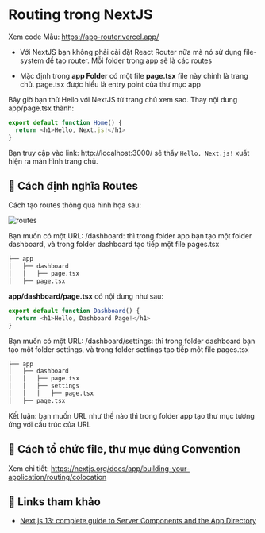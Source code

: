 # Routing trong NextJS

Xem code Mẫu: https://app-router.vercel.app/

- Với NextJS bạn không phải cài đặt React Router nữa mà nó sử dụng file-system để tạo router. Mỗi folder trong app sẽ là các routes

- Mặc định trong **app Folder** có một file **page.tsx** file này chính là trang chủ. page.tsx được hiểu là entry point của thư mục app


Bây giờ bạn thử Hello với NextJS từ trang chủ xem sao.
Thay nội dung app/page.tsx thành:

```js
export default function Home() {
  return <h1>Hello, Next.js!</h1>
}
```

Bạn truy cập vào link: http://localhost:3000/ sẽ thấy `Hello, Next.js!` xuất hiện ra màn hình trang chủ.

## 🎯 Cách định nghĩa Routes

Cách tạo routes thông qua hình họa sau:

![routes](img/defining-routes.avif)

Bạn muốn có một URL: /dashboard: thì trong folder app bạn tạo một folder dashboard, và trong folder dashboard tạo tiếp một file pages.tsx


```html
├── app
│   ├── dashboard
│   │   ├── page.tsx
│   ├── page.tsx
```
**app/dashboard/page.tsx** có nội dung như sau:
```js
export default function Dashboard() {
  return <h1>Hello, Dashboard Page!</h1>
}
```

Bạn muốn có một URL: /dashboard/settings: thì trong folder dashboard bạn tạo một folder settings, và trong folder settings tạo tiếp một file pages.tsx

```html
├── app
│   ├── dashboard
│   │   ├── page.tsx
│   │   ├── settings
│   │   │   ├── page.tsx
│   ├── page.tsx
```

Kết luận: bạn muốn URL như thế nào thì trong folder app tạo thư mục tương ứng với cấu trúc của URL


## 🎯 Cách tổ chức file, thư mục đúng Convention

Xem chi tiết: <https://nextjs.org/docs/app/building-your-application/routing/colocation>

## 🎯 Links tham khảo

- [Next.js 13: complete guide to Server Components and the App Directory](https://makerkit.dev/blog/tutorials/nextjs13)